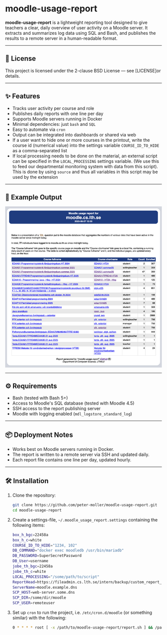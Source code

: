 # moodle-usage-report

**moodle-usage-report** is a lightweight reporting tool designed to give teachers a clear, daily overview of user activity on a Moodle server. It extracts and summarizes log data using SQL and Bash, and publishes the results to a remote server in a human-readable format.

---

## 📄 License

This project is licensed under the 2-clause BSD License — see [LICENSE]or details.

---

## ✨ Features

- Tracks user activity per course and role
- Publishes daily reports with one line per day
- Supports Moodle servers running in Docker
- Minimal dependencies: just `bash` and `SQL`
- Easy to automate via `cron`
- Output can be integrated into dashboards or shared via web
- If a user want to hide one or more courses in the printout, write the course id (numerical value) into the settings variable `COURSE_ID_TO_HIDE` as a comma-separated list
- If local processing needs to be done on the material, an external script can be specified in the `LOCAL_PROCESSING` settings variable. (We use this to feed our departmental monitoring system with data from this script). This is done by using `source` and thus all variables in this script may be used by the extension

---

## 📸 Example Output

![Screendump of report](moodle-usage-report_example_sm.png)

---

## ⚙️  Requirements

- Bash (tested with Bash 5+)
- Access to Moodle's SQL database (tested with Moodle 4.5)
- SSH access to the report publishing server
- Moodle with logging enabled (`mdl_logstore_standard_log`)

---

## 📦 Deployment Notes

- Works best on Moodle servers running in Docker.
- The report is written to a remote server via SSH and updated daily.
- Each report file contains one line per day, updated hourly.

---

## 🛠️ Installation

1. Clone the repository:

   ```bash
   git clone https://github.com/peter-moller/moodle-usage-report.git
   cd moodle-usage-report
   ```
2. Create a settings-file, `~/.moodle_usage_report.settings` containing the following items:
   ```bash
   box_h_bgc=22458a
   box_h_c=white
   COURSE_ID_TO_HIDE="1234, 102"
   DB_COMMAND="docker exec moodledb /usr/bin/mariadb"
   DB_PASSWORD=SuperSecretPassword
   DB_User=username
   jobe_th_bgc=22458a
   jobe_th_c=white
   LOCAL_PROCESSING="/some/path/to/script"
   ReportHead=https://fileadmin.cs.lth.se/intern/backup/custom_report_head.html
   ServerName=moodle.example.dns
   SCP_HOST=web-server.some.dns
   SCP_DIR=/some/dir/moodle
   SCP_USER=remoteuser
   ```

3. Set up `cron` to run the project, i.e. `/etc/cron.d/moodle` (or something similar) with the following:
   ```bash
   0 * * * * root [ -x /path/to/moodle-usage-report/report.sh ] && /path/to/moodle-usage-report/report.sh >> /var/log/moodle-usage-report.log 2>&1
   ```
